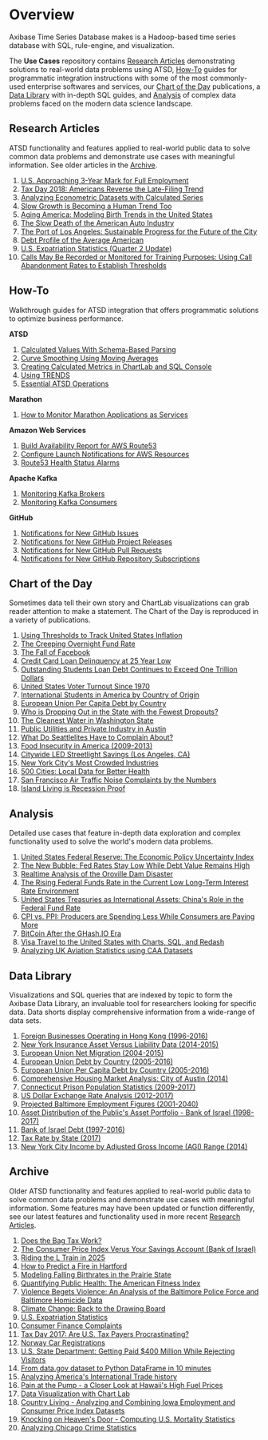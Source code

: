 # Overview

Axibase Time Series Database makes is a Hadoop-based time series database with SQL, rule-engine, and visualization.

The **Use Cases** repository contains [Research Articles](#research-articles) demonstrating solutions to real-world data problems using ATSD, [How-To](#how-to) guides for programmatic integration instructions with some of the most commonly-used enterprise softwares and services, our [Chart of the Day](#chart-of-the-day) publications, a [Data Library](#data-library) with in-depth SQL guides, and [Analysis](#analysis) of complex data problems faced on the modern data science landscape.
  
## Research Articles 

ATSD functionality and features applied to real-world public data to solve common data problems and demonstrate use cases with meaningful information. See older articles in the [Archive](#archive).

1. [U.S. Approaching 3-Year Mark for Full Employment](Chart_of_the_Day/unemployment/README.md)
1. [Tax Day 2018: Americans Reverse the Late-Filing Trend](IRSTaxFilings_2018/README.md)
1. [Analyzing Econometric Datasets with Calculated Series](Solutions/calculated-values/README.md)
1. [Slow Growth is Becoming a Human Trend Too](Chart_of_the_Day/life-expectancy/README.md)
1. [Aging America: Modeling Birth Trends in the United States](aging-america/README.md)
1. [The Slow Death of the American Auto Industry](Automobiles/README.md)
1. [The Port of Los Angeles: Sustainable Progress for the Future of the City](LA_Port/README.md)
1. [Debt Profile of the Average American](FED_FORDSR/README.md)
1. [U.S. Expatriation Statistics (Quarter 2 Update)](Expatriation_Q2/README.md)
1. [Calls May Be Recorded or Monitored for Training Purposes: Using Call Abandonment Rates to Establish Thresholds](SF_Phone/README.md)

## How-To

Walkthrough guides for ATSD integration that offers programmatic solutions to optimize business performance.

**ATSD**
1. [Calculated Values With Schema-Based Parsing](Support/Schema-Parser-Mod-Pre-Import/README.md)
1. [Curve Smoothing Using Moving Averages](Support/Moving-Avg/README.md)
1. [Creating Calculated Metrics in ChartLab and SQL Console](Support/Add-Calculated-Value/README.md)
1. [Using TRENDS](how-to/shared/trends.md)
1. [Essential ATSD Operations](how-to/shared)

**Marathon**
1. [How to Monitor Marathon Applications as Services](how-to/marathon/capacity-and-usage)

**Amazon Web Services**
1. [Build Availability Report for AWS Route53](how-to/aws/route53-health-checks)
1. [Configure Launch Notifications for AWS Resources](how-to/aws/cloud-watch-alert)
1. [Route53 Health Status Alarms](how-to/aws/route53-email-notifications)

**Apache Kafka**
1. [Monitoring Kafka Brokers](how-to/kafka/brokers-monitoring)
1. [Monitoring Kafka Consumers](how-to/kafka/consumers-monitoring)

**GitHub**
1. [Notifications for New GitHub Issues](how-to/github/issue-notification.md)
1. [Notifications for New GitHub Project Releases](how-to/github/project-release-notification.md)
1. [Notifications for New GitHub Pull Requests](how-to/github/pr-notification.md)
1. [Notifications for New GitHub Repository Subscriptions](how-to/github/watch-notification.md)

## Chart of the Day 

Sometimes data tell their own story and ChartLab visualizations can grab reader attention to make a statement. The Chart of the Day is reproduced in a variety of publications.

1. [Using Thresholds to Track United States Inflation](Chart_of_the_Day/us-inflation)
1. [The Creeping Overnight Fund Rate](Chart_of_the_Day/overnight-fund-rate/README.md)
1. [The Fall of Facebook](Chart_of_the_Day/facebook/README.md)
1. [Credit Card Loan Delinquency at 25 Year Low](Chart_of_the_Day/Credit_Delinquency/README.md)
1. [Outstanding Students Loan Debt Continues to Exceed One Trillion Dollars](Chart_of_the_Day/Student_Loan/README.md)
1. [United States Voter Turnout Since 1970](Chart_of_the_Day/voter-turnout/README.md)
1. [International Students in America by Country of Origin](Chart_of_the_Day/International_Students/README.md)
1. [European Union Per Capita Debt by Country](Chart_of_the_Day/EU_Debt_percap/README.md)
1. [Who is Dropping Out in the State with the Fewest Dropouts?](Chart_of_the_Day/IA_Dropouts/README.md)
1. [The Cleanest Water in Washington State](Chart_of_the_Day/WA_Water/README.md)
1. [Public Utilities and Private Industry in Austin](Chart_of_the_Day/Austin_Power/README.md)
1. [What Do Seattlelites Have to Complain About?](Chart_of_the_Day/Seattle_Complaints/README.md)
1. [Food Insecurity in America (2009-2013)](Chart_of_the_Day/Food_Insecurity/README.md)
1. [Citywide LED Streetlight Savings (Los Angeles, CA)](Chart_of_the_Day/LA_Lights/README.md)
1. [New York City's Most Crowded Industries](Chart_of_the_Day/NY_Jobs/README.md)
1. [500 Cities: Local Data for Better Health](Chart_of_the_Day/CDC_TOP25/README.md)
1. [San Francisco Air Traffic Noise Complaints by the Numbers](Chart_of_the_Day/SFO_Complaints/README.md)
1. [Island Living is Recession Proof](Chart_of_the_Day/Hawaii_GDP/README.md)

## Analysis

Detailed use cases that feature in-depth data exploration and complex functionality used to solve the world's modern data problems.

1. [United States Federal Reserve: The Economic Policy Uncertainty Index](Analysis/Economic_Policy_Uncertainty/README.md)
1. [The New Bubble: Fed Rates Stay Low While Debt Value Remains High](Analysis/The_New_Bubble/README.md)
1. [Realtime Analysis of the Oroville Dam Disaster](OrovilleDam/README.md)
1. [The Rising Federal Funds Rate in the Current Low Long-Term Interest Rate Environment](Analysis/FedFund_FedInterest/README.md)
1. [United States Treasuries as International Assets: China's Role in the Federal Fund Rate](Analysis/Treasuries_as_Assets/README.md)
1. [CPI vs. PPI: Producers are Spending Less While Consumers are Paying More](Analysis/CPI_PPI/README.md)
1. [BitCoin After the GHash.IO Era](Analysis/BitCoin_After_GHash/README.md)
1. [Visa Travel to the United States with Charts, SQL, and Redash](USVisa/README.md)
1. [Analyzing UK Aviation Statistics using CAA Datasets](UKAviation/README.md)

## Data Library

Visualizations and SQL queries that are indexed by topic to form the Axibase Data Library, an invaluable tool for researchers looking for specific data. Data shorts display comprehensive information from a wide-range of data sets.

1. [Foreign Businesses Operating in Hong Kong (1996-2016)](DataShorts/Hong_Kong_Business/README.md)
1. [New York Insurance Asset Versus Liability Data (2014-2015)](DataShorts/NY_Insurance/README.md)
1. [European Union Net Migration (2004-2015)](DataShorts/EU_Migration/README.md)
1. [European Union Debt by Country (2005-2016)](DataShorts/EU_Debt/README.md)
1. [European Union Per Capita Debt by Country (2005-2016)](DataShorts/EU_Debt_percap/README.md)
1. [Comprehensive Housing Market Analysis: City of Austin (2014)](DataShorts/Austin_Housing_Market/README.md)
1. [Connecticut Prison Population Statistics (2009-2017)](DataShorts/CT_Prison/README.md)
1. [US Dollar Exchange Rate Analysis (2012-2017)](DataShorts/Dollar-EX/README.md)
1. [Projected Baltimore Employment Figures (2001-2040)](DataShorts/Baltimore_MD_Employment/README.md)
1. [Asset Distribution of the Public's Asset Portfolio - Bank of Israel (1998-2017)](DataShorts/CBI/Asset_Distribution/README.md)
1. [Bank of Israel Debt (1997-2016)](DataShorts/CBI/Debt/README.md)
1. [Tax Rate by State (2017)](DataShorts/Taxes_By_State/README.md)
1. [New York City Income by Adjusted Gross Income (AGI) Range (2014)](DataShorts/NY_Pay/README.md)

## Archive

Older ATSD functionality and features applied to real-world public data to solve common data problems and demonstrate use cases with meaningful information. Some features may have been updated or function differently, see our latest features and functionality used in more recent [Research Articles](#research-articles).

1. [Does the Bag Tax Work?](Bag_Tax/README.md)
1. [The Consumer Price Index Verus Your Savings Account (Bank of Israel)](CBI_CPI/README.md)
1. [Riding the L Train in 2025](L_Train2025/README.md)
1. [How to Predict a Fire in Hartford](CT_Fire/README.md)
1. [Modeling Falling Birthrates in the Prairie State](IllinoisBirthrates/README.md)
1. [Quantifying Public Health: The American Fitness Index](FitnessIndex/README.md)
1. [Violence Begets Violence: An Analysis of the Baltimore Police Force and Baltimore Homicide Data](BaltimorePolice/README.md)
1. [Climate Change: Back to the Drawing Board](ClimateChange/README.md)
1. [U.S. Expatriation Statistics](Expatriation/README.md)
1. [Consumer Finance Complaints](ConsumerFinance/README.md)
1. [Tax Day 2017: Are U.S. Tax Payers Procrastinating?](IRSTaxFilings/README.md)
1. [Norway Car Registrations](NorwayCars/README.md)
1. [U.S. State Department: Getting Paid $400 Million While Rejecting Visitors](USVisaRefusal/README.md)
1. [From data.gov dataset to Python DataFrame in 10 minutes](SocrataPython/README.md)
1. [Analyzing America's International Trade history](USInternationalTrade/README.md)
1. [Pain at the Pump - a Closer Look at Hawaii's High Fuel Prices](HawaiiGasPrices/hawaii_gas_prices.md)
1. [Data Visualization with Chart Lab](ChartLabIntro/README.md)
1. [Country Living - Analyzing and Combining Iowa Employment and Consumer Price Index Datasets](SocrataIowaCompensation/README.md)
1. [Knocking on Heaven's Door - Computing U.S. Mortality Statistics](USMortality/README.md)
1. [Analyzing Chicago Crime Statistics](ChicagoCrime/README.md)
